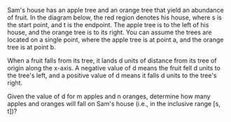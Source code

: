 Sam's house has an apple tree and an orange tree that yield an abundance of fruit. In the diagram below, the red region denotes his house, where s is the start point, and t is the endpoint. The apple tree is to the left of his house, and the orange tree is to its right. You can assume the trees are located on a single point, where the apple tree is at point a, and the orange tree is at point b.

When a fruit falls from its tree, it lands d units of distance from its tree of origin along the x-axis. A negative value of d means the fruit fell d units to the tree's left, and a positive value of d means it falls d units to the tree's right.

Given the value of d for m apples and n oranges, determine how many apples and oranges will fall on Sam's house (i.e., in the inclusive range [s, t])?